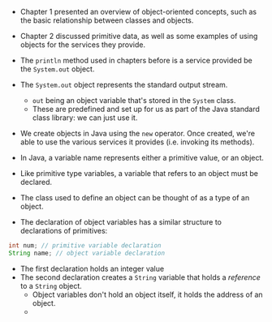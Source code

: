 - Chapter 1 presented an overview of object-oriented concepts, such as the basic relationship between classes and objects.
- Chapter 2 discussed primitive data, as well as some examples of using objects for the services they provide.


- The `println` method used in chapters before is a service provided be the `System.out` object.
- The `System.out` object represents the standard output stream.
	- `out` being an object variable that's stored in the `System` class.
	- These are predefined and set up for us as part of the Java standard class library: we can just use it.


- We create objects in Java using the `new` operator. Once created, we're able to use the various services it provides (i.e. invoking its methods).
- In Java, a variable name represents either a primitive value, or an object.
- Like primitive type variables, a variable that refers to an object must be declared.
- The class used to define an object can be thought of as a type of an object.
- The declaration of object variables has a similar structure to declarations of primitives:
```java
int num; // primitive variable declaration
String name; // object variable declaration
```
- The first declaration holds an integer value
- The second declaration creates a `String` variable that holds a *reference* to a `String` object.
	- Object variables don't hold an object itself, it holds the address of an object.
	- 
